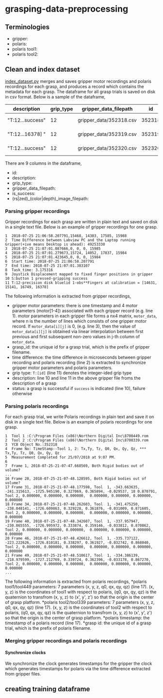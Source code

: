 # grasping-data-preprocessing

## Terminologies
* gripper: 
* polaris: 
* polaris tool1:
* polaris tool2:

## Clean and index dataset
[index_dataset.py](bin/index_dataset.py) merges and saves gripper motor recordings and polaris recordings for each grasp, and produces a record which contains the metadata for each grasp. The dataframe for all grasp trials is saved on disk in csv format. Below is a sample of the dataframe,

|description|grip_type|gripper_data_filepath|id|is_success|rs_color_image_filepath|rs_depth_image_filepath|zed_color_image_filepath|zed_depth_image_filepath|
|--- | --- | --- | --- | --- | --- | --- | --- | ---|
"T:12...success"|12|gripper_data/352318.csv|352318|True|data-sample/25Jul2018-2 images/352318_RS_color.npy|data-sample/25Jul2018-2 images/352318_RS_depth.npy|data-sample/25Jul2018-2 images/352318_ZED_color.npy|data-sample/25Jul2018-2 images/352318_ZED_depth.npy
"T:12...16378] "|12|gripper_data/352319.csv|352319|False|data-sample/25Jul2018-2 images/352319_RS_color.npy|data-sample/25Jul2018-2 images/352319_RS_depth.npy|data-sample/25Jul2018-2 images/352319_ZED_color.npy|data-sample/25Jul2018-2 images/352319_ZED_depth.npy
"T:12...success"|12|gripper_data/352320.csv|352320|True|data-sample/25Jul2018-2 images/352320_RS_color.npy|data-sample/25Jul2018-2 images/352320_RS_depth.npy|data-sample/25Jul2018-2 images/352320_ZED_color.npy|data-sample/25Jul2018-2 images/352320_ZED_depth.npy

There are 9 columns in the dataframe,
* id:
* description:
* grip_type:
* gripper_data_filepath:
* is_success:
* (rs|zed)_(color|depth)_image_filepath:
### Parsing gripper recordings
Gripper recordings for each grasp are written in plain text and saved on disk in a single text file. Below is an example of gripper recordings for one grasp. 
```
1  2018-07-25 21:06:58.207791,15468, 14303, 17585, 15988
2  Time Difference between Labview PC and the Laptop running Gripper(+ive means Desktop is ahead): 49253330
3  2018-07-25 21:07:01.087666,0, 0, 0, 15985
4  2018-07-25 21:07:01.279673,15724, 14052, 17837, 15984
5  2018-07-25 21:07:01.423645,0, 0, 0, 15984
6  Start time: 2018-07-25 21:06:58.207791
7  End time: 2018-07-25 21:07:01.383107
8  Task_time: 3.175316
9  Joystick Displacement mapped to fixed finger positions in gripper
10 S:button 1 pressed-gripping success
11 T:12-precision disk bluelid 1-obs**Fingers at calibration = [14631, 15141, 16749, 16378]
```
The following information is extracted from gripper recordings,
* gripper motor parameters: there is one timestamp and 4 motor parameters (motor[1-4]) associated with each gripper record (e.g. line 1). motor parameters in each gripper file forms a nx4 matrix, `motor_data`, where n is the number of lines which consists of one gripper motor record. If `motor_data[i][j]` is 0, (e.g. line 3), then the value of `motor_data[i][j]` is obtained via linear interpolation between first previous and first subsequent non-zero values in j-th column of `motor_data`. 
* grasp_id: the unique id for a grasp trial, which is the prefix of gripper filename. 
* time difference: the time difference in microseconds between gripper recording and polaris recording (line 2) is extracted to synchronize gripper motor parameters and polaris parameters.
* grip type: `T:[id]` (line 11) denotes the integer-ided grip type
* description: line 10 and line 11 in the above gripper file froms the description of a grasp
* status: a grasp is successful if `success` is indicated (line 10), failure otherwise
### Parsing polaris recordings
For each grasp trial, we write Polaris recordings in plain text and save it on disk in a single text file. Below is an example of polaris recordings for one grasp.
```
1  Tool 1 :C:\Program Files (x86)\Northern Digital Inc\8700449.rom
2  Tool 2 :C:\Program Files (x86)\Northern Digital Inc\8700339.rom
3  YCB Object No.:352318
4  Frame No: TimeStamp--Tool 1, 2: Tx,Ty, Tz, Q0, Qx, Qy, Qz, *** Tx,Ty, Tz, Q0, Qx, Qy, Qz
5  Measurement Completed for 25/07/2018 at 9:07 PM.
6
7  Frame 1, 2018-07-25-21-07-47.668569, Both Rigid bodies out of volume?
...
16 Frame 28, 2018-07-25-21-07-48.128595, Both Rigid bodies out of volume?
17 Frame 31, 2018-07-25-21-07-48.177598, Tool  1, -343.663635, -241.315613, -1725.945190, 0.327069, 0.365894, -0.029537, 18 0.870791, Tool 2, 0.000000, 0.000000, 0.000000,  0.000000, 0.000000, 0.000000, 0.000000
18 Frame 34, 2018-07-25-21-07-48.262603, Tool  1, -341.475250, -238.048141, -1726.609863, 0.329228, 0.361876, -0.031009, 0.871605, Tool 2, 0.000000, 0.000000, 0.000000,  0.000000, 0.000000, 0.000000, 0.000000
19 Frame 40, 2018-07-25-21-07-48.342607, Tool  1, -337.957947, -230.865555, -1726.995972, 0.333874, 0.359146, -0.033812, 0.870862, Tool 2, 0.000000, 0.000000, 0.000000,  0.000000, 0.000000, 0.000000, 0.000000
20 Frame 46, 2018-07-25-21-07-48.426612, Tool  1, -335.737122, -223.222626, -1726.810181, 0.338297, 0.361927, -0.032742, 0.868040, Tool 2, 0.000000, 0.000000, 0.000000,  0.000000, 0.000000, 0.000000, 0.000000
21 Frame 49, 2018-07-25-21-07-48.510617, Tool  1, -334.386139, -218.979599, -1727.212769, 0.339724, 0.362396, -0.033178, 0.867270, Tool 2, 0.000000, 0.000000, 0.000000,  0.000000, 0.000000, 0.000000, 0.000000
...
```
The following information is extracted from polaris recordings,
*polaris tool1/tool449 parameters: 7 parameters (x, y, z, q0, qx, qy, qz) (line 17). (x, y, z) is the coordinates of tool1 with respect to polaris, (q0, qx, qy, qz) is the quaternion to transfrom (x, y, z) to (x', y', z') so that the origin is the center of grasp platform. 
*polaris tool2/tool339 parameters: 7 parameters (x, y, z, q0, qx, qy, qz) (line 17). (x, y, z) is the coordinates of tool2 with respect to polaris, (q0, qx, qy, qz) is the quaternion to transfrom (x, y, z) to (x', y', z') so that the origin is the center of grasp platform. 
*polaris timestamp: the timestamp of a polaris record (line 17).
*grasp id: the unique id of a grasp trial, which is the prefix of polaris filename. 
### Merging gripper recordings and polaris recordings
#### Synchronize clocks
We synchronize the clock generates timestamps for the gripper the clock which generates timestamps for polaris via the time difference extracted from gripper files. 

## creating training dataframe
